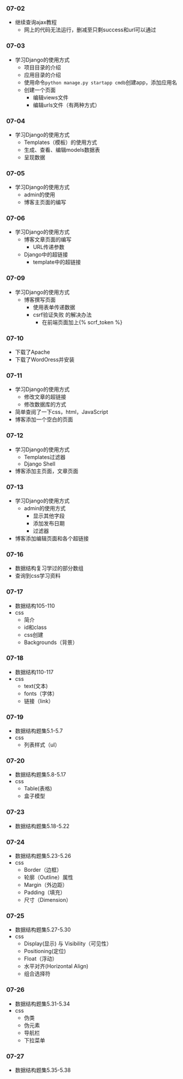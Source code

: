 ### 07-02
* 继续查询ajax教程
	* 网上的代码无法运行，删减至只剩success和url可以通过
### 07-03
* 学习Django的使用方式
	* 项目目录的介绍
	* 应用目录的介绍
	* 使用命令`python manage.py startapp cmdb`创建app，添加应用名
	* 创建一个页面
		* 编辑views文件
		* 编辑urls文件（有两种方式）
### 07-04
* 学习Django的使用方式
	* Templates（模板）的使用方式
	* 生成、查看、编辑models数据表
	* 呈现数据
### 07-05
* 学习Django的使用方式
	* admin的使用
	* 博客主页面的编写
### 07-06
* 学习Django的使用方式
	* 博客文章页面的编写
		* URL传递参数
	* Django中的超链接
		* template中的超链接
### 07-09
* 学习Django的使用方式
	* 博客撰写页面
		* 使用表单传递数据
		* csrf验证失败 的解决办法
			* 在前端页面加上{% scrf_token %}
### 07-10
* 下载了Apache
* 下载了WordOress并安装
### 07-11
* 学习Django的使用方式
	* 修改文章的超链接
	* 修改数据库的方式
* 简单查阅了一下css，html，JavaScript
* 博客添加一个空白的页面
### 07-12
* 学习Django的使用方式
	* Templates过滤器
	* Django Shell
* 博客添加主页面，文章页面
### 07-13
* 学习Django的使用方式
	* admin的使用方式
		* 显示其他字段
		* 添加发布日期
		* 过滤器
* 博客添加编辑页面和各个超链接
### 07-16
* 数据结构复习学过的部分数组
* 查询到css学习资料
### 07-17
* 数据结构105-110
* css
	* 简介
	* id和class
	* css创建
	* Backgrounds（背景）
### 07-18
* 数据结构110-117
* css
	* text(文本)
	* fonts（字体）
	* 链接（link）
### 07-19
* 数据结构题集5.1-5.7
* css
	* 列表样式（ul）
### 07-20
* 数据结构题集5.8-5.17
* css
	* Table(表格)
	* 盒子模型
### 07-23
* 数据结构题集5.18-5.22
### 07-24
* 数据结构题集5.23-5.26
* css
	* Border（边框）
	* 轮廓（Outline）属性
	* Margin（外边距）
	* Padding（填充）
	* 尺寸（Dimension）
### 07-25
* 数据结构题集5.27-5.30
* css
	* Display(显示) 与 Visibility（可见性）
	* Positioning(定位)
	* Float（浮动）
	* 水平对齐(Horizontal Align)
	* 组合选择符
### 07-26
* 数据结构题集5.31-5.34
* css
	* 伪类
	* 伪元素
	* 导航栏
	* 下拉菜单
### 07-27
* 数据结构题集5.35-5.38